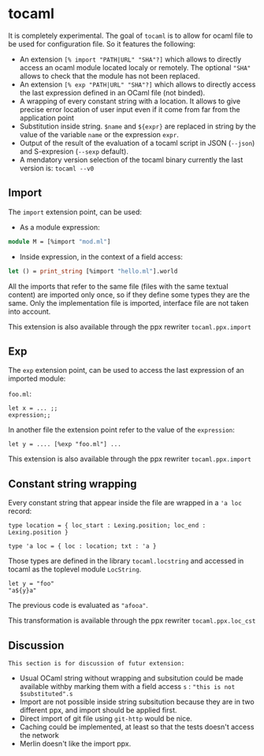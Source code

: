 # tocaml

It is completely experimental. The goal of `tocaml` is to allow for ocaml file
to be used for configuration file. So it features the following:
 * An extension `[% import "PATH|URL" "SHA"?]` which allows to directly access
   an ocaml module located localy or remotely. The optional `"SHA"` allows to check that
   the module has not been replaced.
 * An extension `[% exp "PATH|URL" "SHA"?]` which allows to directly access
   the last expression defined in an OCaml file (not binded).
 * A wrapping of every constant string with a location. It allows to give precise error
   location of user input even if it come from far from the application point
 * Substitution inside string. `$name` and `${expr}` are replaced in string by
   the value of the variable `name` or the expression `expr`.
 * Output of the result of the evaluation of a tocaml script in JSON (`--json`)
   and S-expresion (`--sexp` default).
 * A mendatory version selection of the tocaml binary currently the last version
   is: `tocaml --v0`


## Import

The `import` extension point, can be used:
 * As a module expression:

```ocaml
module M = [%import "mod.ml"]
```

 * Inside expression, in the context of a field access:

```ocaml
let () = print_string [%import "hello.ml"].world
```

All the imports that refer to the same file (files with the same textual
content) are imported only once, so if they define some types they are the same.
Only the implementation file is imported, interface file are not taken into account.

This extension is also available through the ppx rewriter `tocaml.ppx.import`

## Exp

The `exp` extension point, can be used to access the last expression of an
imported module:

`foo.ml`:

```
let x = ... ;;
expression;;
```

In another file the extension point refer to the value of the `expression`:

```
let y = .... [%exp "foo.ml"] ...
```

This extension is also available through the ppx rewriter `tocaml.ppx.import`


## Constant string wrapping

Every constant string that appear inside the file are wrapped in a `'a loc` record:

```
type location = { loc_start : Lexing.position; loc_end : Lexing.position }

type 'a loc = { loc : location; txt : 'a }
```

Those types are defined in the library `tocaml.locstring`  and accessed in
tocaml as the toplevel module `LocString`.

```
let y = "foo"
"a${y}a"
```

The previous code is evaluated as `"afooa"`.

This transformation is available through the ppx rewriter `tocaml.ppx.loc_cst`


## Discussion

    This section is for discussion of futur extension:

 * Usual OCaml string without wrapping and subsitution could be made available
   withby marking them with a field access `s` : `"this is not $substituted".s`
 * Import are not possible inside string subsitution because they are in two
   different ppx, and import should be applied first.
 * Direct import of git file using `git-http` would be nice.
 * Caching could be implemented, at least so that the tests doesn't access the network
 * Merlin doesn't like the import ppx.

